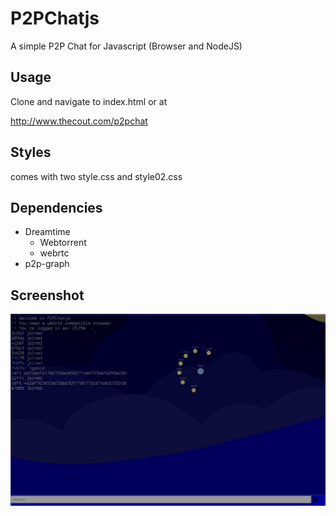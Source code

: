 # P2PChatjs

A simple P2P Chat for Javascript (Browser and NodeJS)

## Usage

Clone and navigate to index.html or at 

http://www.thecout.com/p2pchat

## Styles

comes with two style.css and style02.css

## Dependencies

- Dreamtime
    - Webtorrent
    - webrtc
- p2p-graph

## Screenshot

![Screenshot](assets/screenie.png "Screenshot")
